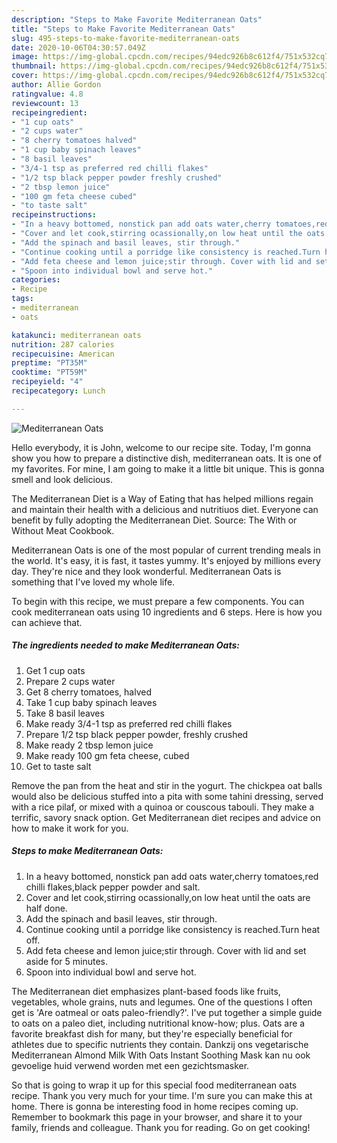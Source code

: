 ```yaml
---
description: "Steps to Make Favorite Mediterranean Oats"
title: "Steps to Make Favorite Mediterranean Oats"
slug: 495-steps-to-make-favorite-mediterranean-oats
date: 2020-10-06T04:30:57.049Z
image: https://img-global.cpcdn.com/recipes/94edc926b8c612f4/751x532cq70/mediterranean-oats-recipe-main-photo.jpg
thumbnail: https://img-global.cpcdn.com/recipes/94edc926b8c612f4/751x532cq70/mediterranean-oats-recipe-main-photo.jpg
cover: https://img-global.cpcdn.com/recipes/94edc926b8c612f4/751x532cq70/mediterranean-oats-recipe-main-photo.jpg
author: Allie Gordon
ratingvalue: 4.8
reviewcount: 13
recipeingredient:
- "1 cup oats"
- "2 cups water"
- "8 cherry tomatoes halved"
- "1 cup baby spinach leaves"
- "8 basil leaves"
- "3/4-1 tsp as preferred red chilli flakes"
- "1/2 tsp black pepper powder freshly crushed"
- "2 tbsp lemon juice"
- "100 gm feta cheese cubed"
- "to taste salt"
recipeinstructions:
- "In a heavy bottomed, nonstick pan add oats water,cherry tomatoes,red chilli flakes,black pepper powder and salt."
- "Cover and let cook,stirring ocassionally,on low heat until the oats are half done."
- "Add the spinach and basil leaves, stir through."
- "Continue cooking until a porridge like consistency is reached.Turn heat off."
- "Add feta cheese and lemon juice;stir through. Cover with lid and set aside for 5 minutes."
- "Spoon into individual bowl and serve hot."
categories:
- Recipe
tags:
- mediterranean
- oats

katakunci: mediterranean oats 
nutrition: 287 calories
recipecuisine: American
preptime: "PT35M"
cooktime: "PT59M"
recipeyield: "4"
recipecategory: Lunch

---
```



![Mediterranean Oats](https://img-global.cpcdn.com/recipes/94edc926b8c612f4/751x532cq70/mediterranean-oats-recipe-main-photo.jpg)

Hello everybody, it is John, welcome to our recipe site. Today, I'm gonna show you how to prepare a distinctive dish, mediterranean oats. It is one of my favorites. For mine, I am going to make it a little bit unique. This is gonna smell and look delicious.

The Mediterranean Diet is a Way of Eating that has helped millions regain and maintain their health with a delicious and nutritiuos diet. Everyone can benefit by fully adopting the Mediterranean Diet. Source: The With or Without Meat Cookbook.

Mediterranean Oats is one of the most popular of current trending meals in the world. It's easy, it is fast, it tastes yummy. It's enjoyed by millions every day. They're nice and they look wonderful. Mediterranean Oats is something that I've loved my whole life.


To begin with this recipe, we must prepare a few components. You can cook mediterranean oats using 10 ingredients and 6 steps. Here is how you can achieve that.

<!--inarticleads1-->

##### The ingredients needed to make Mediterranean Oats:

1. Get 1 cup oats
1. Prepare 2 cups water
1. Get 8 cherry tomatoes, halved
1. Take 1 cup baby spinach leaves
1. Take 8 basil leaves
1. Make ready 3/4-1 tsp as preferred red chilli flakes
1. Prepare 1/2 tsp black pepper powder, freshly crushed
1. Make ready 2 tbsp lemon juice
1. Make ready 100 gm feta cheese, cubed
1. Get to taste salt


Remove the pan from the heat and stir in the yogurt. The chickpea oat balls would also be delicious stuffed into a pita with some tahini dressing, served with a rice pilaf, or mixed with a quinoa or couscous tabouli. They make a terrific, savory snack option. Get Mediterranean diet recipes and advice on how to make it work for you. 

<!--inarticleads2-->

##### Steps to make Mediterranean Oats:

1. In a heavy bottomed, nonstick pan add oats water,cherry tomatoes,red chilli flakes,black pepper powder and salt.
1. Cover and let cook,stirring ocassionally,on low heat until the oats are half done.
1. Add the spinach and basil leaves, stir through.
1. Continue cooking until a porridge like consistency is reached.Turn heat off.
1. Add feta cheese and lemon juice;stir through. Cover with lid and set aside for 5 minutes.
1. Spoon into individual bowl and serve hot.


The Mediterranean diet emphasizes plant-based foods like fruits, vegetables, whole grains, nuts and legumes. One of the questions I often get is &#39;Are oatmeal or oats paleo-friendly?&#39;. I&#39;ve put together a simple guide to oats on a paleo diet, including nutritional know-how; plus. Oats are a favorite breakfast dish for many, but they&#39;re especially beneficial for athletes due to specific nutrients they contain. Dankzij ons vegetarische Mediterranean Almond Milk With Oats Instant Soothing Mask kan nu ook gevoelige huid verwend worden met een gezichtsmasker. 

So that is going to wrap it up for this special food mediterranean oats recipe. Thank you very much for your time. I'm sure you can make this at home. There is gonna be interesting food in home recipes coming up. Remember to bookmark this page in your browser, and share it to your family, friends and colleague. Thank you for reading. Go on get cooking!
